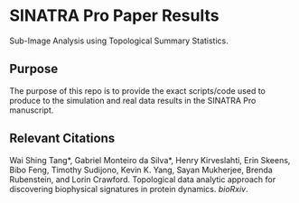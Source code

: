# SINATRA Pro Paper Results

Sub-Image Analysis using Topological Summary Statistics.

## Purpose 

The purpose of this repo is to provide the exact scripts/code used to produce to the simulation and real data results in the SINATRA Pro manuscript.

## Relevant Citations

Wai Shing Tang*, Gabriel Monteiro da Silva*, Henry Kirveslahti, Erin Skeens, Bibo Feng, Timothy Sudijono, Kevin K. Yang, Sayan Mukherjee, Brenda Rubenstein, and Lorin Crawford. Topological data analytic approach for discovering biophysical signatures in protein dynamics. _bioRxiv_.

